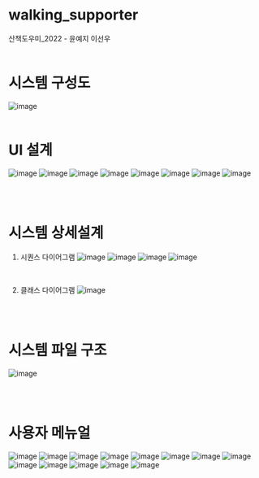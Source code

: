 # walking_supporter
산책도우미_2022 - 윤예지 이선우
<br>
<br>
# 시스템 구성도
![image](https://github.com/dpwl0974/walking_supporter/assets/67728547/05299ae0-4fb2-41ac-9791-104fe66a2781)
<br>
<br>
# UI 설계
![image](https://github.com/dpwl0974/walking_supporter/assets/67728547/e9c41262-81cb-4e4a-9f09-e1e1fc342a61)
![image](https://github.com/dpwl0974/walking_supporter/assets/67728547/5c080319-ae17-47be-b930-059402979d1a)
![image](https://github.com/dpwl0974/walking_supporter/assets/67728547/f2fc732b-b374-4aa0-b909-961339071aa0)
![image](https://github.com/dpwl0974/walking_supporter/assets/67728547/f05cf020-e958-4b74-b372-e27e47bcb86d)
![image](https://github.com/dpwl0974/walking_supporter/assets/67728547/6458109c-52ec-419c-ab3e-2dc2ea7324b2)
![image](https://github.com/dpwl0974/walking_supporter/assets/67728547/0110db97-9462-409a-9b53-fbed061514b7)
![image](https://github.com/dpwl0974/walking_supporter/assets/67728547/e991f87b-bb4d-4007-af87-c0518f9a9277)
![image](https://github.com/dpwl0974/walking_supporter/assets/67728547/a160ead1-5a86-4d18-8c6b-2a7f7b59525d)

<br>
<br>

# 시스템 상세설계
1. 시퀀스 다이어그램
![image](https://github.com/dpwl0974/walking_supporter/assets/67728547/00e523b0-4b79-4ed2-a674-ed18bf091c93)
![image](https://github.com/dpwl0974/walking_supporter/assets/67728547/c1c5feb4-6b24-40fb-b073-42a83806b54e)
![image](https://github.com/dpwl0974/walking_supporter/assets/67728547/2f4a0ba1-2e62-401b-8644-d4d53a049616)
![image](https://github.com/dpwl0974/walking_supporter/assets/67728547/496effb7-ecf9-45d3-b72d-0033b03fda69)

<br>

2. 클래스 다이어그램
![image](https://github.com/dpwl0974/walking_supporter/assets/67728547/f5002a64-f87f-4873-94a8-f8bb28c54920)


<br>
<br>

# 시스템 파일 구조
![image](https://github.com/dpwl0974/walking_supporter/assets/67728547/6c3f064b-e174-4ffb-8e0a-6592dde58357)

<br>
<br>

# 사용자 메뉴얼
![image](https://github.com/dpwl0974/walking_supporter/assets/67728547/6085a212-aa99-4a9f-88a5-c0089351450e)
![image](https://github.com/dpwl0974/walking_supporter/assets/67728547/166e2c32-06ed-477f-9b86-a9f18a6ca407)
![image](https://github.com/dpwl0974/walking_supporter/assets/67728547/7482e526-ee73-4de2-95e7-0590a1fb6ea5)
![image](https://github.com/dpwl0974/walking_supporter/assets/67728547/c2a11d24-80b8-4d08-9a31-93e9c10c536e)
![image](https://github.com/dpwl0974/walking_supporter/assets/67728547/7907dc6d-683a-4e92-a0e5-bb5e03eda58d)
![image](https://github.com/dpwl0974/walking_supporter/assets/67728547/790bf616-6f42-4932-b7fd-e8bc399f6a6f)
![image](https://github.com/dpwl0974/walking_supporter/assets/67728547/d97c6ff3-a9ee-42a0-916d-43182f3b0bc2)
![image](https://github.com/dpwl0974/walking_supporter/assets/67728547/3112b424-25d5-4a52-97d0-74fa661c5254)
![image](https://github.com/dpwl0974/walking_supporter/assets/67728547/0b6d76b6-8a56-4d8c-a584-00be2b6e2f75)
![image](https://github.com/dpwl0974/walking_supporter/assets/67728547/5bd889de-2830-44b2-a5db-a4cced2b7ea2)
![image](https://github.com/dpwl0974/walking_supporter/assets/67728547/5db19dbf-e707-4a6e-9c3e-feac0eb1faee)
![image](https://github.com/dpwl0974/walking_supporter/assets/67728547/89f34fb5-e6e3-4070-8c10-b4a0fca32112)
![image](https://github.com/dpwl0974/walking_supporter/assets/67728547/00a84eee-122d-416c-99b4-d091ea124099)
